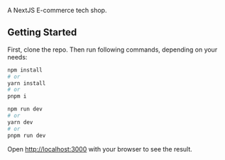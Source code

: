 A NextJS E-commerce tech shop.

## Getting Started

First, clone the repo.
Then run following commands, depending on your needs:

```bash
npm install
# or
yarn install
# or
pnpm i
```

```bash
npm run dev
# or
yarn dev
# or
pnpm run dev
```

Open [http://localhost:3000](http://localhost:3000) with your browser to see the result.
